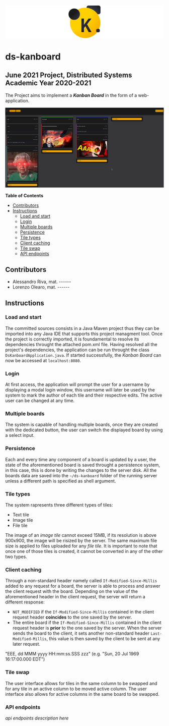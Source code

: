 <p align="center">
  <img src="./images/logo.png" stile="width:5;"/>
</p>

# ds-kanboard 

## June 2021 Project, Distributed Systems Academic Year 2020-2021

The Project aims to implement a **_Kanban Board_** in the form of a 
web-application.

![kanboard-screenshot](./images/screenshot.png)

<!-- START doctoc generated TOC please keep comment here to allow auto update -->
<!-- DON'T EDIT THIS SECTION, INSTEAD RE-RUN doctoc TO UPDATE -->
**Table of Contents**

- [Contributors](#contributors)
- [Instructions](#instructions)
  - [Load and start](#load-and-start)
  - [Login](#login)
  - [Multiple boards](#multiple-boards)
  - [Persistence](#persistence)
  - [Tile types](#tile-types)
  - [Client caching](#client-caching)
  - [Tile swap](#tile-swap)
  - [API endpoints](#api-endpoints)

<!-- END doctoc generated TOC please keep comment here to allow auto update -->


## Contributors
* Alessandro Riva, mat. ------ 
* Lorenzo Olearo, mat. ------


## Instructions 
### Load and start 
The committed sources consists in a Java Maven project thus they can be imported
into any Java IDE that supports this project managment tool. Once the project is
correctly imported, it is foundamental to resolve its dependencies throught the
attached pom.xml file.
Having resolved all the project's dependencies, the application can be run
throught the class `DsKanboardApplication.java`. If started successfully, the
*Kanban Board* can now be accessed at `localhost:8080`.


### Login 
At first access, the application will prompt the user for a username by
displaying a modal login window, this username will later be used by the system
to mark the author of each tile and their respective edits.
The active user can be changed at any time.


### Multiple boards
The system is capable of handling multiple boards, once they are created with
the dedicated button, the user can switch the displayed board by using a select
input. 


### Persistence
Each and every time any component of a board is updated by a user, the state
of the aforementioned board is saved throught a persistence system, in this
case, this is done by writing the changes to the server disk.
All the boards data are saved into the `~/ds-kanboard` folder of the running
server unless a different path is specified as shell argument.


### Tile types
The system rapresents three different types of tiles:

* Text tile
* Image tile
* File tile

The image of an *image tile* cannot exceed 15MB, if its resolution is above
900x900, the image will be risized by the server. The same maximum file size is
applied to files uploaded for any *file tile*.
It is important to note that once one of those tiles is created, it cannot be
converted in any of the other two types.


### Client caching
Through a non-standard header namely called `If-Modified-Since-Millis` added to
any request for a board, the server is able to process and answer the client 
request with the board. Depending on the value of the aforementioned header in
the client request, the server will return a different response:

* `NOT_MODIFIED` if the `If-Modified-Since-Millis` contained in the client
  request header **coincides** to the one saved by the server.
* The entire board if the `If-Modified-Since-Millis` contained in the client
  request header is **prior** to the one saved by the server.
  When the server sends the board to the client, it sets another non-standard
  header `Last-Modified-Millis`, this value is then saved by the client to be
  sent at any later request.
  

"EEE, dd MMM yyyy HH:mm:ss.SSS zzz" (e.g. "Sun, 20 Jul 1969 16:17:00.000 EDT")
  

### Tile swap
The user interface allows for tiles in the same column to be swapped and for any
tile in an active column to be moved active column. 
The user interface also allows for active columns in the same board to be
swapped.


### API endpoints
*api endpoints description here*
